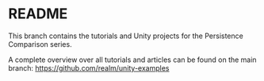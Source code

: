 # README

This branch contains the tutorials and Unity projects for the Persistence Comparison series.

A complete overview over all tutorials and articles can be found on the main branch: https://github.com/realm/unity-examples
